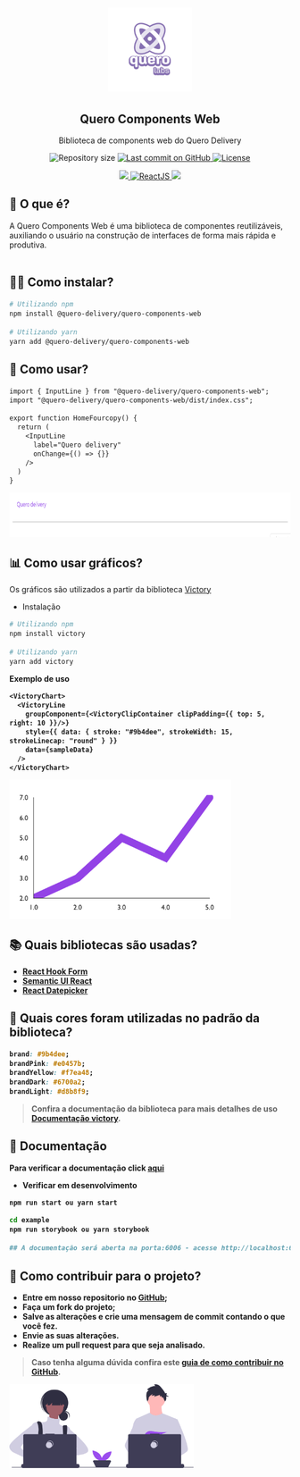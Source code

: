 <h1 align="center">
  <img alt="querolabs" title="#querolabs" src="example/public/querolabs.png" height="150" />
</h1>


<p align="center">
   <h2 align="center">
    Quero Components Web
    </h2>
</p>

<p align="center">
  Biblioteca de components web do Quero Delivery
</p>

<p align="center">
 <img alt="Repository size" src="https://img.shields.io/github/repo-size/querodelivery/quero-components-web?color=4e5acf">

  <a aria-label="Last Commit" href="https://github.com/querodelivery/quero-components-web/commits/master">
    <img alt="Last commit on GitHub" src="https://img.shields.io/github/last-commit/querodelivery/quero-components-web?color=4e5acf">
  <img alt="License" src="https://img.shields.io/badge/license-MIT-4e5acf">
  </a>
</p>
<p align="center">
  <a target="_blank" href="https://www.typescriptlang.org">
    <img src="https://img.shields.io/static/v1?color=blue&label=Typescript&message=TS&?style=plastic&logo=Typescript">
  </a>
  <a target="_blank" href="https://reactjs.org/">
    <img alt="ReactJS" src="https://img.shields.io/static/v1?color=blue&label=React&message=JS&?style=plastic&logo=React">
  </a>
  <a target="_blank" href="https://storybook.js.org/docs/react/get-started/introduction">
    <img src="https://img.shields.io/static/v1?color=red&label=Storybook&message=SB&?style=plastic&logo=Storybook">
  </a>
</p>

## 💜 O que é?
 A Quero Components Web é uma biblioteca de componentes reutilizáveis, auxiliando o usuário na construção de interfaces de forma mais rápida e produtiva.
 <br> </br>

## 👨‍💻 Como instalar?

```bash
# Utilizando npm
npm install @quero-delivery/quero-components-web

# Utilizando yarn
yarn add @quero-delivery/quero-components-web
```


## 🏃 Como usar?

```tsx
import { InputLine } from "@quero-delivery/quero-components-web";
import "@quero-delivery/quero-components-web/dist/index.css";

export function HomeFourcopy() {
  return (
    <InputLine
      label="Quero delivery"
      onChange={() => {}}
    />
  )
}
```
<img alt="Exemplo de uso da biblioteca Quero delivery" src="example/public/exampleInput.png" height="80" />

## 📊 Como usar gráficos?

Os gráficos são utilizados a partir da biblioteca [Victory](https://formidable.com/open-source/victory/docs)

- Instalação

```bash
# Utilizando npm
npm install victory

# Utilizando yarn
yarn add victory
```
<b>Exemplo de uso

```tsx
<VictoryChart>
  <VictoryLine
    groupComponent={<VictoryClipContainer clipPadding={{ top: 5, right: 10 }}/>}
    style={{ data: { stroke: "#9b4dee", strokeWidth: 15, strokeLinecap: "round" } }}
    data={sampleData}
  />
</VictoryChart>
```
<img alt="Exemplo de uso da biblioteca Victory" src="example/public/grafic.png" height="250" />

## 📚 Quais bibliotecas são usadas?
- [React Hook Form](https://reactdatepicker.com/)
- [Semantic UI React](https://react.semantic-ui.com")
- [React Datepicker](https://reactdatepicker.com/)


## 🎨 Quais cores foram utilizadas no padrão da biblioteca?

```css
brand: #9b4dee;
brandPink: #e0457b;
brandYellow: #f7ea48;
brandDark: #6700a2;
brandLight: #d8b8f9;
```


> Confira a documentação da biblioteca para mais detalhes de uso [Documentação victory](https://formidable.com/open-source/victory/docs).


## 📝 Documentação

Para verificar a documentação click [aqui](https://querodelivery.github.io/quero-components-web/)

- Verificar em desenvolvimento
```bash
npm run start ou yarn start
```

```bash
cd example
npm run storybook ou yarn storybook

## A documentação será aberta na porta:6006 - acesse http://localhost:6006
```

## 🤝  Como contribuir para o projeto?

- Entre em nosso repositorio no [GitHub](https://github.com/QueroDelivery/quero-components-web); 
- Faça um **fork** do projeto;
- Salve as alterações e crie uma mensagem de commit contando o que você fez.
- Envie as suas alterações.
- Realize um pull request para que seja analisado.

> Caso tenha alguma dúvida confira este [guia de como contribuir no GitHub](https://github.com/firstcontributions/first-contributions).

<img src="example/public/sharing.svg" alt="Contribuição" height="150"/>